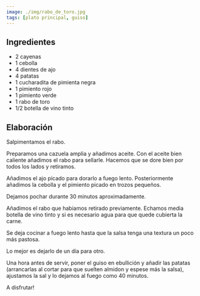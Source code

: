 ```yaml
---
image: ./img/rabo_de_toro.jpg
tags: [plato principal, guiso]
---
```


## Ingredientes

- 2 cayenas
- 1 cebolla
- 4 dientes de ajo
- 4 patatas
- 1 cucharadita de pimienta negra
- 1 pimiento rojo
- 1 pimiento verde
- 1 rabo de toro
- 1/2 botella de vino tinto

## Elaboración

Salpimentamos el rabo.

Preparamos una cazuela amplia y añadimos aceite. Con el aceite bien caliente añadimos el rabo para
sellarle. Hacemos que se dore bien por todos los lados y retiramos.

Añadimos el ajo picado para dorarlo a fuego lento. Posteriormente añadimos la cebolla y el pimiento
picado en trozos pequeños.

Dejamos pochar durante 30 minutos aproximadamente.

Añadimos el rabo que habiamos retirado previamente. Echamos media botella de vino tinto y si es
necesario agua para que quede cubierta la carne.

Se deja cocinar a fuego lento hasta que la salsa tenga una textura un poco más pastosa.

Lo mejor es dejarlo de un día para otro.

Una hora antes de servir, poner el guiso en ebullición y añadir las patatas (arrancarlas al cortar
para que suelten almidon y espese más la salsa), ajustamos la sal y lo dejamos al fuego como 40
minutos.

A disfrutar!

